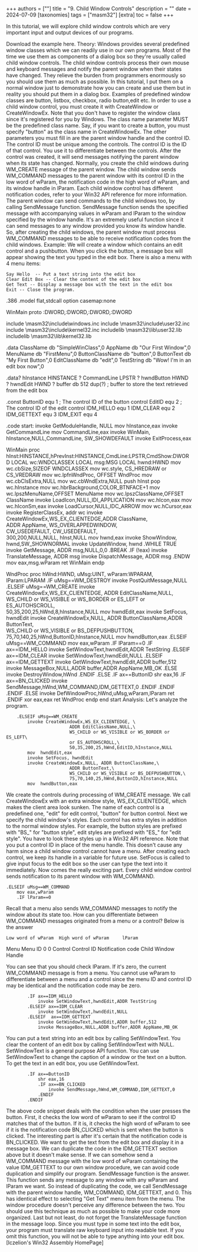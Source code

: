 +++
authors = [""]
title = "9. Child Window Controls"
description = ""
date = 2024-07-09
[taxonomies]
tags = ["masm32"]
[extra]
toc = false
+++



In this tutorial, we will explore child window controls which are very important input and output devices of our programs.

Download the example here.
Theory:
Windows provides several predefined window classes which we can readily use in our own programs. Most of the time we use them as components of a dialog box so they're usually called child window controls. The child window controls process their own mouse and keyboard messages and notify the parent window when their states have changed. They relieve the burden from programmers enormously so you should use them as much as possible. In this tutorial, I put them on a normal window just to demonstrate how you can create and use them but in reality you should put them in a dialog box.
Examples of predefined window classes are button, listbox, checkbox, radio button,edit etc.
In order to use a child window control, you must create it with CreateWindow or CreateWindowEx. Note that you don't have to register the window class since it's registered for you by Windows. The class name parameter MUST be the predefined class name. Say, if you want to create a button, you must specify "button" as the class name in CreateWindowEx. The other parameters you must fill in are the parent window handle and the control ID. The control ID must be unique among the controls. The control ID is the ID of that control. You use it to differentiate between the controls.
After the control was created, it will send messages notifying the parent window when its state has changed. Normally, you create the child windows during WM_CREATE message of the parent window. The child window sends WM_COMMAND messages to the parent window with its control ID in the low word of wParam,  the notification code in the high word of wParam, and its window handle in lParam. Each child window control has different notification codes, refer to your Win32 API reference for more information.
The parent window can send commands to the child windows too, by calling SendMessage function. SendMessage function sends the specified message with accompanying values in wParam and lParam to the window specified by the window handle. It's an extremely useful function since it can send messages to any window provided you know its window handle.
So, after creating the child windows, the parent window must process WM_COMMAND messages to be able to receive notification codes from the child windows.
Example:
We will create a window which contains an edit control and a pushbutton. When you click the button, a message box will appear showing the text you typed in the edit box. There is also a menu with 4 menu items:

    Say Hello  -- Put a text string into the edit box
    Clear Edit Box -- Clear the content of the edit box
    Get Text -- Display a message box with the text in the edit box
    Exit -- Close the program.

.386
.model flat,stdcall
option casemap:none

WinMain proto :DWORD,:DWORD,:DWORD,:DWORD

include \masm32\include\windows.inc
include \masm32\include\user32.inc
include \masm32\include\kernel32.inc
includelib \masm32\lib\user32.lib
includelib \masm32\lib\kernel32.lib

.data
ClassName db "SimpleWinClass",0
AppName  db "Our First Window",0
MenuName db "FirstMenu",0
ButtonClassName db "button",0
ButtonText db "My First Button",0
EditClassName db "edit",0
TestString db "Wow! I'm in an edit box now",0

.data?
hInstance HINSTANCE ?
CommandLine LPSTR ?
hwndButton HWND ?
hwndEdit HWND ?
buffer db 512 dup(?)                    ; buffer to store the text retrieved from the edit box

.const
ButtonID equ 1                                ; The control ID of the button control
EditID equ 2                                    ; The control ID of the edit control
IDM_HELLO equ 1
IDM_CLEAR equ 2
IDM_GETTEXT equ 3
IDM_EXIT equ 4

.code
start:
    invoke GetModuleHandle, NULL
    mov    hInstance,eax
    invoke GetCommandLine
    mov CommandLine,eax
    invoke WinMain, hInstance,NULL,CommandLine, SW_SHOWDEFAULT
    invoke ExitProcess,eax

WinMain proc hInst:HINSTANCE,hPrevInst:HINSTANCE,CmdLine:LPSTR,CmdShow:DWORD
    LOCAL wc:WNDCLASSEX
    LOCAL msg:MSG
    LOCAL hwnd:HWND
    mov   wc.cbSize,SIZEOF WNDCLASSEX
    mov   wc.style, CS_HREDRAW or CS_VREDRAW
    mov   wc.lpfnWndProc, OFFSET WndProc
    mov   wc.cbClsExtra,NULL
    mov   wc.cbWndExtra,NULL
    push  hInst
    pop   wc.hInstance
    mov   wc.hbrBackground,COLOR_BTNFACE+1
    mov   wc.lpszMenuName,OFFSET MenuName
    mov   wc.lpszClassName,OFFSET ClassName
    invoke LoadIcon,NULL,IDI_APPLICATION
    mov   wc.hIcon,eax
    mov   wc.hIconSm,eax
    invoke LoadCursor,NULL,IDC_ARROW
    mov   wc.hCursor,eax
    invoke RegisterClassEx, addr wc
    invoke CreateWindowEx,WS_EX_CLIENTEDGE,ADDR ClassName, \
                        ADDR AppName, WS_OVERLAPPEDWINDOW,\
                        CW_USEDEFAULT, CW_USEDEFAULT,\
                        300,200,NULL,NULL, hInst,NULL
    mov   hwnd,eax
    invoke ShowWindow, hwnd,SW_SHOWNORMAL
    invoke UpdateWindow, hwnd
    .WHILE TRUE
        invoke GetMessage, ADDR msg,NULL,0,0
        .BREAK .IF (!eax)
        invoke TranslateMessage, ADDR msg
        invoke DispatchMessage, ADDR msg
    .ENDW
    mov     eax,msg.wParam
    ret
WinMain endp

WndProc proc hWnd:HWND, uMsg:UINT, wParam:WPARAM, lParam:LPARAM
    .IF uMsg==WM_DESTROY
        invoke PostQuitMessage,NULL
    .ELSEIF uMsg==WM_CREATE
        invoke CreateWindowEx,WS_EX_CLIENTEDGE, ADDR EditClassName,NULL,\
                        WS_CHILD or WS_VISIBLE or WS_BORDER or ES_LEFT or\
                        ES_AUTOHSCROLL,\
                        50,35,200,25,hWnd,8,hInstance,NULL
        mov  hwndEdit,eax
        invoke SetFocus, hwndEdit
        invoke CreateWindowEx,NULL, ADDR ButtonClassName,ADDR ButtonText,\
                        WS_CHILD or WS_VISIBLE or BS_DEFPUSHBUTTON,\
                        75,70,140,25,hWnd,ButtonID,hInstance,NULL
        mov  hwndButton,eax
    .ELSEIF uMsg==WM_COMMAND
        mov eax,wParam
        .IF lParam==0
            .IF ax==IDM_HELLO
                invoke SetWindowText,hwndEdit,ADDR TestString
            .ELSEIF ax==IDM_CLEAR
                invoke SetWindowText,hwndEdit,NULL
            .ELSEIF  ax==IDM_GETTEXT
                invoke GetWindowText,hwndEdit,ADDR buffer,512
                invoke MessageBox,NULL,ADDR buffer,ADDR AppName,MB_OK
            .ELSE
                invoke DestroyWindow,hWnd
            .ENDIF
        .ELSE
            .IF ax==ButtonID
                shr eax,16
                .IF ax==BN_CLICKED
                    invoke SendMessage,hWnd,WM_COMMAND,IDM_GETTEXT,0
                .ENDIF
            .ENDIF
        .ENDIF
    .ELSE
        invoke DefWindowProc,hWnd,uMsg,wParam,lParam
        ret
    .ENDIF
     xor    eax,eax
    ret
WndProc endp
end start
Analysis:
Let's analyze the program.

        .ELSEIF uMsg==WM_CREATE
            invoke CreateWindowEx,WS_EX_CLIENTEDGE, \
                            ADDR EditClassName,NULL,\
                            WS_CHILD or WS_VISIBLE or WS_BORDER or ES_LEFT\
                            or ES_AUTOHSCROLL,\
                            50,35,200,25,hWnd,EditID,hInstance,NULL
            mov  hwndEdit,eax
            invoke SetFocus, hwndEdit
            invoke CreateWindowEx,NULL, ADDR ButtonClassName,\
                            ADDR ButtonText,\
                            WS_CHILD or WS_VISIBLE or BS_DEFPUSHBUTTON,\
                            75,70,140,25,hWnd,ButtonID,hInstance,NULL
            mov  hwndButton,eax

We create the controls during processing of WM_CREATE message. We call CreateWindowEx with an extra window style, WS_EX_CLIENTEDGE, which makes the client area look sunken. The name of each control is a predefined one, "edit" for edit control, "button" for button control. Next we specify the child window's styles. Each control has extra styles in addition to the normal window styles. For example, the button styles are prefixed with "BS_" for "button style", edit styles are prefixed with "ES_" for "edit style". You have to look these styles up in a Win32 API reference. Note that you put a control ID in place of the menu handle. This doesn't cause any harm since a child window control cannot have a menu.
After creating each control, we keep its handle in a variable for future use.
SetFocus is called to give input focus to the edit box so the user can type the text into it immediately.
Now comes the really exciting part. Every child window control sends notification to its parent window with WM_COMMAND.

    .ELSEIF uMsg==WM_COMMAND
        mov eax,wParam
        .IF lParam==0

Recall that a menu also sends WM_COMMAND messages to notify the window about its state too. How can you differentiate between WM_COMMAND messages originated from a menu or a control? Below is the answer
 
	Low word of wParam 	High word of wParam 	lParam
Menu 	Menu ID 	0 	0
Control 	Control ID 	Notification code 	Child Window Handle

You can see that you should check lParam. If it's zero, the current WM_COMMAND message is from a menu. You cannot use wParam to differentiate between a menu and a control since the menu ID and control ID may be identical and the notification code may be zero.

            .IF ax==IDM_HELLO
                invoke SetWindowText,hwndEdit,ADDR TestString
            .ELSEIF ax==IDM_CLEAR
                invoke SetWindowText,hwndEdit,NULL
            .ELSEIF  ax==IDM_GETTEXT
                invoke GetWindowText,hwndEdit,ADDR buffer,512
                invoke MessageBox,NULL,ADDR buffer,ADDR AppName,MB_OK

You can put a text string into an edit box by calling SetWindowText. You clear the content of an edit box by calling SetWindowText with NULL. SetWindowText is a general purpose API function. You can use SetWindowText to change the caption of a window or the text on a button.
To get the text in an edit box, you use GetWindowText.

            .IF ax==ButtonID
                shr eax,16
                .IF ax==BN_CLICKED
                    invoke SendMessage,hWnd,WM_COMMAND,IDM_GETTEXT,0
                .ENDIF
            .ENDIF

The above code snippet deals with the condition when the user presses the button. First, it checks the low word of wParam to see if the control ID matches that of the button. If it is, it checks the high word of wParam to see if it is the notification code BN_CLICKED which is sent when the button is clicked.
The interesting part is after it's certain that the notification code is BN_CLICKED. We want to get the text from the edit box and display it in a message box. We can duplicate the code in the IDM_GETTEXT section above but it doesn't make sense. If we can somehow send a WM_COMMAND message with the low word of wParam containing the value IDM_GETTEXT to our own window procedure, we can avoid code duplication and simplify our program. SendMessage function is the answer. This function sends any message to any window with any wParam and lParam we want. So instead of duplicating the code, we call SendMessage with the parent window handle, WM_COMMAND, IDM_GETTEXT, and 0. This has identical effect to selecting "Get Text" menu item from the menu. The window procedure doesn't perceive any difference between the two.
You should use this technique as much as possible to make your code more organized.
Last but not least, do not forget the TranslateMessage function in the message loop. Since you must type in some text into the edit box, your program must translate raw keyboard input into readable text. If you omit this function, you will not be able to type anything into your edit box.
[Iczelion's Win32 Assembly HomePage]
